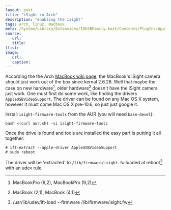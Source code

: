 ```yaml
---
layout: post
title: "iSight in Arch"
description: "enabling the isight"
tags: arch, linux, macbook
meta: /System/Library/Extensions/IOUSBFamily.kext/Contents/PlugIns/AppleUSBVideoSupport.kext/Contents/MacOS/AppleUSBVideoSupport
source:
   url:
   title:
llist:
image:
   url:
   caption:
---
```


According the the Arch [MacBook wiki page][macBookWiki], the MacBook's iSight camera should just work out of the box since kernal 2.6.26. Well that maybe the case on new hardware[^newMac], older hardware[^oldMac] doesn't have the iSight camera just work. One must first do some work, like finding the drivers `AppleUSBVideoSupport`. The driver can be found on any Mac OS X system, however it must come Mac OS X pre-10.6, so just just google it.

Install `isight-firmware-tools` from the AUR (you will need `base-devel`):

	bash <(curl aur.sh) -si isight-firmware-tools

Once the drive is found and tools are installed the easy part is putting it all together:

	# ift-extract --apple-driver AppleUSBVideoSupport
	# sudo reboot

The driver will be 'extracted' to `/lib/firmware/isight.fw` loaded at reboot[^skipReboot] with an udev rule.

[^newMac]: MacBookPro (6,2), MacBookPro (9,2)
[^oldMac]: MacBook (2,1), MacBook (4,1)
[^skipReboot]: /usr/lib/udev/ift-load --firmware /lib/firmware/isight.fw

[macBookWiki]: https://wiki.archlinux.org/index.php/MacBook#iSight			"modified on 12 May 2013, at 08:49"
